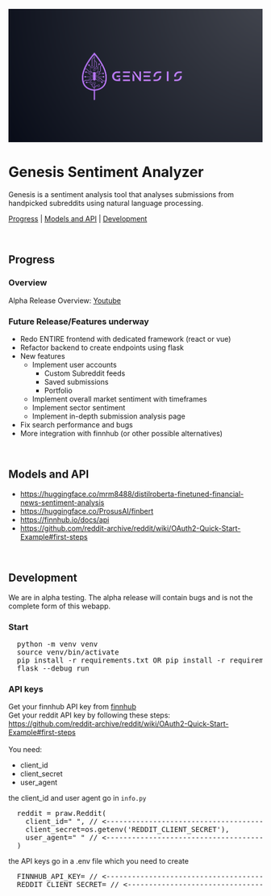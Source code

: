 ![Alt Text](Readme/logo1.png)

# Genesis Sentiment Analyzer
Genesis is a sentiment analysis tool that analyses submissions from handpicked subreddits using natural language processing.

[Progress](#progress) | [Models and API](#models-and-api) | [Development](#development) 

<br>

## Progress

### Overview
Alpha Release Overview: [Youtube](https://www.youtube.com/watch?v=UEvtx_zl0Gg&t=15)

### Future Release/Features underway
* Redo ENTIRE frontend with dedicated framework (react or vue)   
* Refactor backend to create endpoints using flask
* New features
  * Implement user accounts
    * Custom Subreddit feeds
    * Saved submissions
    * Portfolio
  * Implement overall market sentiment with timeframes
  * Implement sector sentiment
  * Implement in-depth submission analysis page
* Fix search performance and bugs
* More integration with finnhub (or other possible alternatives)

<br>

## Models and API
* https://huggingface.co/mrm8488/distilroberta-finetuned-financial-news-sentiment-analysis 
* https://huggingface.co/ProsusAI/finbert
* https://finnhub.io/docs/api
* https://github.com/reddit-archive/reddit/wiki/OAuth2-Quick-Start-Example#first-steps

<br>

## Development
We are in alpha testing. The alpha release will contain bugs and is not the complete form of this webapp.

### Start
<pre>
  python -m venv venv
  source venv/bin/activate
  pip install -r requirements.txt OR pip install -r requirements_full.txt
  flask --debug run
</pre>

### API keys
Get your finnhub API key from [finnhub](https://finnhub.io/dashboard)
<br>
Get your reddit API key by following these steps: <br>https://github.com/reddit-archive/reddit/wiki/OAuth2-Quick-Start-Example#first-steps
<br><br>
You need: 
* client_id
* client_secret
* user_agent

the client_id and user agent go in `info.py`
<pre>
  reddit = praw.Reddit(
    client_id=" ", // <--------------------------------------HERE
    client_secret=os.getenv('REDDIT_CLIENT_SECRET'),
    user_agent=" " // <-------------------------------------------------HERE,
  )
</pre>

the API keys go in a .env file which you need to create
<pre>
  FINNHUB_API_KEY= // <-------------------------------------------------HERE
  REDDIT_CLIENT_SECRET= // <-------------------------------------------------HERE
</pre>
